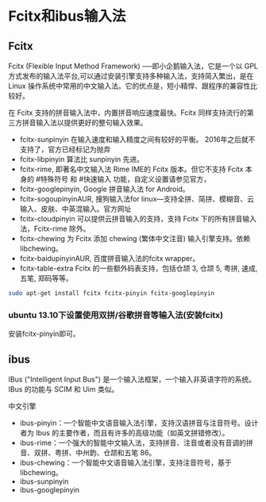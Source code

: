 # Fcitx和ibus输入法



## Fcitx

Fcitx (Flexible Input Method Framework) ──即小企鹅输入法，它是一个以 GPL 方式发布的输入法平台,可以通过安装引擎支持多种输入法，支持简入繁出，是在 Linux 操作系统中常用的中文输入法。它的优点是，短小精悍、跟程序的兼容性比较好。 

在 Fcitx 支持的拼音输入法中，内置拼音响应速度最快。Fcitx 同样支持流行的第三方拼音输入法以提供更好的整句输入效果。

- fcitx-sunpinyin 在输入速度和输入精度之间有较好的平衡。  2016年之后就不支持了，官方已经标记为抛弃
- fcitx-libpinyin 算法比 sunpinyin 先进。
- fcitx-rime, 即著名中文输入法 Rime IME的 Fcitx 版本。但它不支持 Fcitx 本身的 #特殊符号 和 #快速输入 功能，自定义设置请参见官方，
- fcitx-googlepinyin, Google 拼音输入法 for Android。
- fcitx-sogoupinyinAUR, 搜狗输入法for linux—支持全拼、简拼、模糊音、云输入、皮肤、中英混输入。官方网址
- fcitx-cloudpinyin 可以提供云拼音输入的支持，支持 Fcitx 下的所有拼音输入法，Fcitx-rime 除外。
- fcitx-chewing 为 Fcitx 添加 chewing (繁体中文注音) 输入引擎支持。依赖 libchewing。
- fcitx-baidupinyinAUR, 百度拼音输入法的fcitx wrapper。
- fcitx-table-extra Fcitx 的一些额外码表支持，包括仓颉 3, 仓颉 5, 粤拼, 速成, 五笔, 郑码等等。

``` bash
sudo apt-get install fcitx fcitx-pinyin fcitx-googlepinyin 

```

###  ubuntu 13.10下设置使用双拼/谷歌拼音等输入法(安装fcitx)
安装fcitx-pinyin即可。

## ibus

IBus ("Intelligent Input Bus") 是一个输入法框架，一个输入非英语字符的系统。IBus 的功能与 SCIM 和 Uim 类似。 

中文引擎
- ibus-pinyin：一个智能中文语音输入法引擎，支持汉语拼音与注音符号。设计者为 Ibus 的主要作者，而且有许多的高级功能（如英文拼错修改）。
- ibus-rime：一个强大的智能中文输入法，支持拼音、注音或者没有音调的拼音、双拼、粤拼、中州韵、仓颉和五笔 86。
- ibus-chewing：一个智能中文语音输入法引擎，支持注音符号，基于 libchewing。
- ibus-sunpinyin 
-  ibus-googlepinyin 

